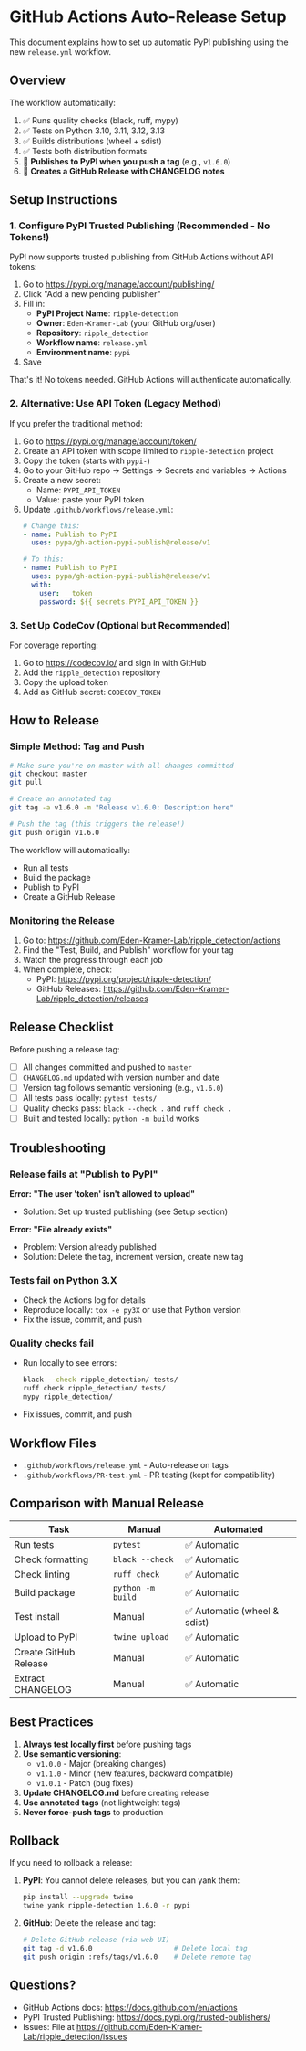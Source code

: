 # GitHub Actions Auto-Release Setup

This document explains how to set up automatic PyPI publishing using the new `release.yml` workflow.

## Overview

The workflow automatically:
1. ✅ Runs quality checks (black, ruff, mypy)
2. ✅ Tests on Python 3.10, 3.11, 3.12, 3.13
3. ✅ Builds distributions (wheel + sdist)
4. ✅ Tests both distribution formats
5. 🚀 **Publishes to PyPI when you push a tag** (e.g., `v1.6.0`)
6. 📝 **Creates a GitHub Release with CHANGELOG notes**

## Setup Instructions

### 1. Configure PyPI Trusted Publishing (Recommended - No Tokens!)

PyPI now supports trusted publishing from GitHub Actions without API tokens:

1. Go to https://pypi.org/manage/account/publishing/
2. Click "Add a new pending publisher"
3. Fill in:
   - **PyPI Project Name**: `ripple-detection`
   - **Owner**: `Eden-Kramer-Lab` (your GitHub org/user)
   - **Repository**: `ripple_detection`
   - **Workflow name**: `release.yml`
   - **Environment name**: `pypi`
4. Save

That's it! No tokens needed. GitHub Actions will authenticate automatically.

### 2. Alternative: Use API Token (Legacy Method)

If you prefer the traditional method:

1. Go to https://pypi.org/manage/account/token/
2. Create an API token with scope limited to `ripple-detection` project
3. Copy the token (starts with `pypi-`)
4. Go to your GitHub repo → Settings → Secrets and variables → Actions
5. Create a new secret:
   - Name: `PYPI_API_TOKEN`
   - Value: paste your PyPI token
6. Update `.github/workflows/release.yml`:
   ```yaml
   # Change this:
   - name: Publish to PyPI
     uses: pypa/gh-action-pypi-publish@release/v1

   # To this:
   - name: Publish to PyPI
     uses: pypa/gh-action-pypi-publish@release/v1
     with:
       user: __token__
       password: ${{ secrets.PYPI_API_TOKEN }}
   ```

### 3. Set Up CodeCov (Optional but Recommended)

For coverage reporting:

1. Go to https://codecov.io/ and sign in with GitHub
2. Add the `ripple_detection` repository
3. Copy the upload token
4. Add as GitHub secret: `CODECOV_TOKEN`

## How to Release

### Simple Method: Tag and Push

```bash
# Make sure you're on master with all changes committed
git checkout master
git pull

# Create an annotated tag
git tag -a v1.6.0 -m "Release v1.6.0: Description here"

# Push the tag (this triggers the release!)
git push origin v1.6.0
```

The workflow will automatically:
- Run all tests
- Build the package
- Publish to PyPI
- Create a GitHub Release

### Monitoring the Release

1. Go to: https://github.com/Eden-Kramer-Lab/ripple_detection/actions
2. Find the "Test, Build, and Publish" workflow for your tag
3. Watch the progress through each job
4. When complete, check:
   - PyPI: https://pypi.org/project/ripple-detection/
   - GitHub Releases: https://github.com/Eden-Kramer-Lab/ripple_detection/releases

## Release Checklist

Before pushing a release tag:

- [ ] All changes committed and pushed to `master`
- [ ] `CHANGELOG.md` updated with version number and date
- [ ] Version tag follows semantic versioning (e.g., `v1.6.0`)
- [ ] All tests pass locally: `pytest tests/`
- [ ] Quality checks pass: `black --check .` and `ruff check .`
- [ ] Built and tested locally: `python -m build` works

## Troubleshooting

### Release fails at "Publish to PyPI"

**Error: "The user 'token' isn't allowed to upload"**
- Solution: Set up trusted publishing (see Setup section)

**Error: "File already exists"**
- Problem: Version already published
- Solution: Delete the tag, increment version, create new tag

### Tests fail on Python 3.X

- Check the Actions log for details
- Reproduce locally: `tox -e py3X` or use that Python version
- Fix the issue, commit, and push

### Quality checks fail

- Run locally to see errors:
  ```bash
  black --check ripple_detection/ tests/
  ruff check ripple_detection/ tests/
  mypy ripple_detection/
  ```
- Fix issues, commit, and push

## Workflow Files

- `.github/workflows/release.yml` - Auto-release on tags
- `.github/workflows/PR-test.yml` - PR testing (kept for compatibility)

## Comparison with Manual Release

| Task | Manual | Automated |
|------|--------|-----------|
| Run tests | `pytest` | ✅ Automatic |
| Check formatting | `black --check` | ✅ Automatic |
| Check linting | `ruff check` | ✅ Automatic |
| Build package | `python -m build` | ✅ Automatic |
| Test install | Manual | ✅ Automatic (wheel & sdist) |
| Upload to PyPI | `twine upload` | ✅ Automatic |
| Create GitHub Release | Manual | ✅ Automatic |
| Extract CHANGELOG | Manual | ✅ Automatic |

## Best Practices

1. **Always test locally first** before pushing tags
2. **Use semantic versioning**:
   - `v1.0.0` - Major (breaking changes)
   - `v1.1.0` - Minor (new features, backward compatible)
   - `v1.0.1` - Patch (bug fixes)
3. **Update CHANGELOG.md** before creating release
4. **Use annotated tags** (not lightweight tags)
5. **Never force-push tags** to production

## Rollback

If you need to rollback a release:

1. **PyPI**: You cannot delete releases, but you can yank them:
   ```bash
   pip install --upgrade twine
   twine yank ripple-detection 1.6.0 -r pypi
   ```
2. **GitHub**: Delete the release and tag:
   ```bash
   # Delete GitHub release (via web UI)
   git tag -d v1.6.0                    # Delete local tag
   git push origin :refs/tags/v1.6.0    # Delete remote tag
   ```

## Questions?

- GitHub Actions docs: https://docs.github.com/en/actions
- PyPI Trusted Publishing: https://docs.pypi.org/trusted-publishers/
- Issues: File at https://github.com/Eden-Kramer-Lab/ripple_detection/issues
